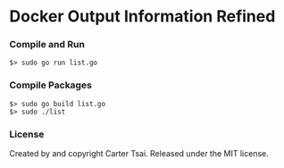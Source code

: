 Docker Output Information Refined
=================================

### Compile and Run
```
$> sudo go run list.go
```

### Compile Packages

```
$> sudo go build list.go
$> sudo ./list
```


### License

Created by and copyright Carter Tsai. Released under the MIT license.
